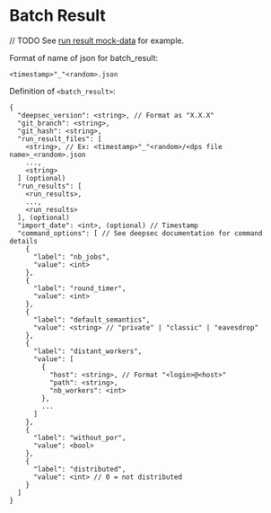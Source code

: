 # Batch Result

// TODO See [run result mock-data](../../mock-data/run/run.json) for example.

Format of name of json for batch_result:

  `<timestamp>"_"<random>.json`


Definition of `<batch_result>`:

```
{
  "deepsec_version": <string>, // Format as "X.X.X"
  "git_branch": <string>,
  "git_hash": <string>,
  "run_result_files": [
    <string>, // Ex: <timestamp>"_"<random>/<dps file name>_<random>.json
    ...,
    <string>
  ] (optional)
  "run_results": [
    <run_results>,
    ...,
    <run_results>
  ], (optional)
  "import_date": <int>, (optional) // Timestamp
  "command_options": [ // See deepsec documentation for command details
    {
      "label": "nb_jobs",
      "value": <int>
    },
    {
      "label": "round_timer",
      "value": <int>
    },
    {
      "label": "default_semantics",
      "value": <string> // "private" | "classic" | "eavesdrop"
    },
    {
      "label": "distant_workers",
      "value": [
        {
          "host": <string>, // Format "<login>@<host>"
          "path": <string>,
          "nb_workers": <int>
        },
        ...
      ]
    },
    {
      "label": "without_por",
      "value": <bool>
    },
    {
      "label": "distributed",
      "value": <int> // 0 = not distributed
    }
  ]
}
```
